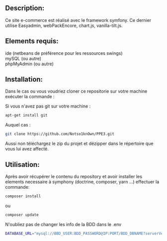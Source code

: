 ## Description:
 Ce site e-commerce est réalisé avec le framework symfony. Ce dernier utilise Easyadmin, webPackEncore, chart.js, vanilla-tilt.js. 

## Elements requis:
 ide (netbeans de préférence pour les ressources swings)  
 mySQL (ou autre)   
 phpMyAdmin (ou autre) 

## Installation:
Dans le cas ou vous voudriez cloner ce repositorie sur votre machine exécuter la commande :

Si vous n'avez pas git sur votre machine :
```bash
apt-get install git
```

Auquel cas :

```bash
git clone https://github.com/Notso1knOwn/PPE3.git
```

Aussi non téléchargez le zip du projet et dézipper dans le répertoire que vous lui avez affecté.

## Utilisation:
 Après avoir récupérer le contenu du repository et avoir installer les elements necessaire à symphony (doctrine, composer, yarn ...) effectuer la commande:
```bash
composer install
```
ou
```bash
composer update
```

N'oubliez pas de changer les info de la BDD dans le .env
```bash
DATABASE_URL="mysql://BBD_USER:BDD_PASSWORD@IP:PORT/BDD_DBNAME?serverVersion=5&charset=utf8"
```

